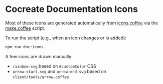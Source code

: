 # Cocreate Documentation Icons

Most of these icons are generated automatically from
[icons.coffee](../../client/lib/icons.coffee) via the
[make.coffee](make.coffee) script.

To run the script (e.g., when an icon changes or is added):

```sh
npm run doc:icons
```

A few icons are drawn manually:

* `rainbow.svg` based on `#customColor` CSS
* `arrow-start.svg` and `arrow-end.svg` based on `client/tools/arrow.coffee`
